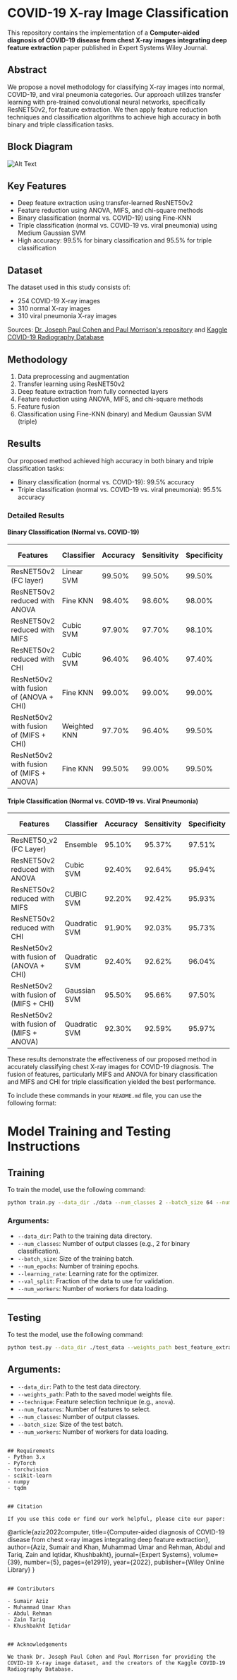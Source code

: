 # COVID-19 X-ray Image Classification

This repository contains the implementation of a **Computer-aided diagnosis of COVID-19 disease from chest
X-ray images integrating deep feature extraction** paper published in Expert Systems Wiley Journal.

## Abstract

We propose a novel methodology for classifying X-ray images into normal, COVID-19, and viral pneumonia categories. Our approach utilizes transfer learning with pre-trained convolutional neural networks, specifically ResNET50v2, for feature extraction. We then apply feature reduction techniques and classification algorithms to achieve high accuracy in both binary and triple classification tasks.

## Block Diagram
![Alt Text](block%20diagram.PNG)
## Key Features

- Deep feature extraction using transfer-learned ResNET50v2
- Feature reduction using ANOVA, MIFS, and chi-square methods
- Binary classification (normal vs. COVID-19) using Fine-KNN
- Triple classification (normal vs. COVID-19 vs. viral pneumonia) using Medium Gaussian SVM
- High accuracy: 99.5% for binary classification and 95.5% for triple classification

## Dataset

The dataset used in this study consists of:
- 254 COVID-19 X-ray images
- 310 normal X-ray images
- 310 viral pneumonia X-ray images

Sources: [Dr. Joseph Paul Cohen and Paul Morrison's repository](https://github.com/ieee8023/covid-chestxray-dataset) and [Kaggle COVID-19 Radiography Database](https://www.kaggle.com/tawsifurrahman/covid19-radiography-database)

## Methodology

1. Data preprocessing and augmentation
2. Transfer learning using ResNET50v2
3. Deep feature extraction from fully connected layers
4. Feature reduction using ANOVA, MIFS, and chi-square methods
5. Feature fusion
6. Classification using Fine-KNN (binary) and Medium Gaussian SVM (triple)


## Results

Our proposed method achieved high accuracy in both binary and triple classification tasks:

- Binary classification (normal vs. COVID-19): 99.5% accuracy
- Triple classification (normal vs. COVID-19 vs. viral pneumonia): 95.5% accuracy

### Detailed Results

#### Binary Classification (Normal vs. COVID-19)

| Features | Classifier | Accuracy | Sensitivity | Specificity | PPV | NPV | F1-score |
|----------|------------|----------|-------------|-------------|-----|-----|----------|
| ResNET50v2 (FC layer) | Linear SVM | 99.50% | 99.50% | 99.50% | 99.21% | 99.30% | 99.50% |
| ResNET50v2 reduced with ANOVA | Fine KNN | 98.40% | 98.60% | 98.00% | 95.70% | 97.07% | 98.30% |
| ResNET50v2 reduced with MIFS | Cubic SVM | 97.90% | 97.70% | 98.10% | 97.25% | 98.05% | 98.05% |
| ResNET50v2 reduced with CHI | Cubic SVM | 96.40% | 96.40% | 97.40% | 97.60% | 96.81% | 96.81% |
| ResNet50v2 with fusion of (ANOVA + CHI) | Fine KNN | 99.00% | 99.00% | 99.00% | 93.70% | 94.83% | 94.83% |
| ResNet50v2 with fusion of (MIFS + CHI) | Weighted KNN | 97.70% | 96.40% | 99.50% | 94.00% | 94.24% | 94.24% |
| ResNet50v2 with fusion of (MIFS + ANOVA) | Fine KNN | 99.50% | 99.00% | 99.50% | 99.60% | 99.35% | 99.35% |

#### Triple Classification (Normal vs. COVID-19 vs. Viral Pneumonia)

| Features | Classifier | Accuracy | Sensitivity | Specificity | PPV | NPV | F1-score |
|----------|------------|----------|-------------|-------------|-----|-----|----------|
| ResNET50_v2 (FC Layer) | Ensemble | 95.10% | 95.37% | 97.51% | 95.28% | 97.57% | 95.31% |
| ResNET50v2 reduced with ANOVA | Cubic SVM | 92.40% | 92.64% | 95.94% | 92.61% | 96.16% | 92.62% |
| ResNET50v2 reduced with MIFS | CUBIC SVM | 92.20% | 92.42% | 95.93% | 92.39% | 96.04% | 92.43% |
| ResNET50v2 reduced with CHI | Quadratic SVM | 91.90% | 92.03% | 95.73% | 92.08% | 95.87% | 92.05% |
| ResNet50v2 with fusion of (ANOVA + CHI) | Quadratic SVM | 92.40% | 92.62% | 96.04% | 92.64% | 96.16% | 92.63% |
| ResNet50v2 with fusion of (MIFS + CHI) | Gaussian SVM | 95.50% | 95.66% | 97.50% | 95.65% | 97.75% | 95.75% |
| ResNet50v2 with fusion of (MIFS + ANOVA) | Quadratic SVM | 92.30% | 92.59% | 95.97% | 92.62% | 96.12% | 92.59% |

These results demonstrate the effectiveness of our proposed method in accurately classifying chest X-ray images for COVID-19 diagnosis. The fusion of features, particularly MIFS and ANOVA for binary classification and MIFS and CHI for triple classification yielded the best performance.

To include these commands in your `README.md` file, you can use the following format:


# Model Training and Testing Instructions

## Training

To train the model, use the following command:
```bash
python train.py --data_dir ./data --num_classes 2 --batch_size 64 --num_epochs 5 --learning_rate 0.001 --val_split 0.2 --num_workers 4
```
### Arguments:
- `--data_dir`: Path to the training data directory.
- `--num_classes`: Number of output classes (e.g., 2 for binary classification).
- `--batch_size`: Size of the training batch.
- `--num_epochs`: Number of training epochs.
- `--learning_rate`: Learning rate for the optimizer.
- `--val_split`: Fraction of the data to use for validation.
- `--num_workers`: Number of workers for data loading.

---
## Testing

To test the model, use the following command:

```bash
python test.py --data_dir ./test_data --weights_path best_feature_extractor.pth --technique anova --num_features 20 --num_classes 2 --batch_size 64 --num_workers 4
```
## Arguments:
- `--data_dir`: Path to the test data directory.
- `--weights_path`: Path to the saved model weights file.
- `--technique`: Feature selection technique (e.g., `anova`).
- `--num_features`: Number of features to select.
- `--num_classes`: Number of output classes.
- `--batch_size`: Size of the test batch.
- `--num_workers`: Number of workers for data loading.
```

## Requirements
- Python 3.x
- PyTorch
- torchvision
- scikit-learn
- numpy
- tqdm


## Citation

If you use this code or find our work helpful, please cite our paper:

```
@article{aziz2022computer,
  title={Computer-aided diagnosis of COVID-19 disease from chest x-ray images integrating deep feature extraction},
  author={Aziz, Sumair and Khan, Muhammad Umar and Rehman, Abdul and Tariq, Zain and Iqtidar, Khushbakht},
  journal={Expert Systems},
  volume={39},
  number={5},
  pages={e12919},
  year={2022},
  publisher={Wiley Online Library}
}
```

## Contributors

- Sumair Aziz
- Muhammad Umar Khan
- Abdul Rehman
- Zain Tariq
- Khushbakht Iqtidar


## Acknowledgements

We thank Dr. Joseph Paul Cohen and Paul Morrison for providing the COVID-19 X-ray image dataset, and the creators of the Kaggle COVID-19 Radiography Database.

